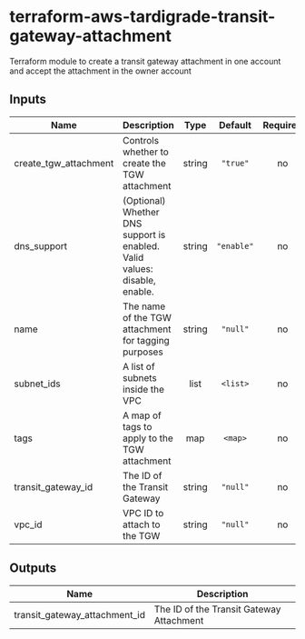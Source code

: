 # terraform-aws-tardigrade-transit-gateway-attachment

Terraform module to create a transit gateway attachment in one account and accept the attachment in the owner account

## Inputs

| Name | Description | Type | Default | Required |
|------|-------------|:----:|:-----:|:-----:|
| create\_tgw\_attachment | Controls whether to create the TGW attachment | string | `"true"` | no |
| dns\_support | (Optional) Whether DNS support is enabled. Valid values: disable, enable. | string | `"enable"` | no |
| name | The name of the TGW attachment for tagging purposes | string | `"null"` | no |
| subnet\_ids | A list of subnets inside the VPC | list | `<list>` | no |
| tags | A map of tags to apply to the TGW attachment | map | `<map>` | no |
| transit\_gateway\_id | The ID of the Transit Gateway | string | `"null"` | no |
| vpc\_id | VPC ID to attach to the TGW | string | `"null"` | no |

## Outputs

| Name | Description |
|------|-------------|
| transit\_gateway\_attachment\_id | The ID of the Transit Gateway Attachment |

